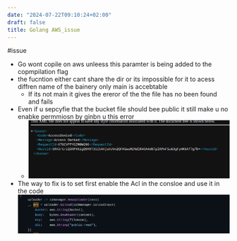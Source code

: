 ```yaml
---
date: "2024-07-22T09:10:24+02:00"
draft: false
title: Golang AWS_issue
---
```


#issue 

-   Go wont copile on aws unleess this paramter is being added to the
    copmpilation flag
-   the fucntion either cant share the dir or its impossible for it to
    acess diffren name of the bainery only main is accebtable
    -   If its not main it gives the ereror of the the file has no been
        found and fails
-   Even if u sepcyfie that the bucket file should bee public it still
    make u no enabke permmiosn by ginbn u this error
    -   ![Pasted_image_20231205161358.png](/static/Pasted_image_20231205161358.png "fig:")
-   The way to fix is to set first enable the Acl in the consloe and use
    it in the code
    ![Pasted_image_20231205161747.png](/static/Pasted_image_20231205161747.png)
